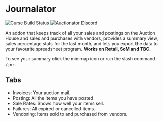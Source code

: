 # Journalator
![Curse Build Status](https://github.com/Auctionator/Journalator/workflows/Curse%20Build/badge.svg)
[![Auctionator Discord](https://img.shields.io/badge/discord-auctionator-blue.svg)](https://discord.gg/xgz75Pp)

An addon that keeps track of all your sales and postings on the Auction House
and sales and purchases with vendors, provides a summary view, sales percentage
stats for the last month, and lets you export the data to your favourite
spreadsheet program. **Works on Retail, SoM and TBC.**

To see your summary click the minimap icon or run the slash command `/jnr`.

## Tabs
* Invoices: Your auction mail.
* Posting: All the items you have posted
* Sale Rates: Shows how well your items sell.
* Failures: All expired or cancelled items.
* Vendoring: Items sold to and purchased from vendors.
